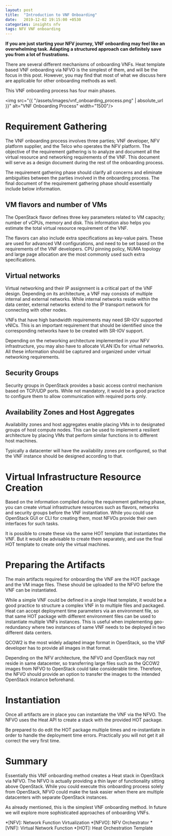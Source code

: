 ```yaml
---
layout: post
title:  "Introduction to VNF Onboarding"
date:   2019-12-02 19:15:00 +0530
categories: insights nfv
tags: NFV VNF onboarding
---
```


**If you are just starting your NFV journey, VNF onboarding may feel like an overwhelming task. Adapting a structured approach can definitely save you from a lot of frustrations.**

There are several different mechanisms of onboarding VNFs. Heat template based VNF onboarding via NFVO is the simplest of them, and will be the focus in this post. However, you may find that most of what we discuss here are applicable for other onboarding methods as well.

This VNF onboarding process has four main phases.

<img src="{{ "/assets/images/vnf_onboarding_process.png" | absolute_url }}" alt="VNF Onboarding Process" width="1500"/>

# Requirement Gathering

The VNF onboarding process involves three parties; VNF developer, NFV platform supplier, and the Telco who operates the NFV platform. The objective of the requirement gathering is to analyze and document all the virtual resource and networking requirements of the VNF. This document will serve as a design document during the rest of the onboarding process.

The requirement gathering phase should clarify all concerns and eliminate ambiguities between the parties involved in the onboarding process. The final document of the requirement gathering phase should essentially include below information.

## VM flavors and number of VMs 

The OpenStack flavor defines three key parameters related to VM capacity; number of vCPUs, memory and disk. This information also helps you estimate the total virtual resource requirement of the VNF.

The flavors can also include extra specifications as key-value pairs. These are used for advanced VM configurations, and need to be set based on the requirements of the VNF developers. CPU pinning policy, NUMA topology and large page allocation are the most commonly used such extra specifications.

## Virtual networks

Virtual networking and their IP assignment is a critical part of the VNF design. Depending on its architecture, a VNF may consists of multiple internal and external networks. While internal networks reside within the data center, external networks extend to the IP transport network for connecting with other nodes.

VNFs that have high bandwidth requirements may need SR-IOV supported vNICs. This is an important requirement that should be identified since the corresponding networks have to be created with SR-IOV support.

Depending on the networking architecture implemented in your NFV infrastructure, you may also have to allocate VLAN IDs for virtual networks. All these information should be captured and organized under virtual networking requirements.

## Security Groups

Security groups in OpenStack provides a basic access control mechanism based on TCP/UDP ports. While not mandatory, it would be a good practice to configure them to allow communication with required ports only.

## Availability Zones and Host Aggregates

Availability zones and host aggregates enable placing VMs in to designated groups of host compute nodes. This can be used to implement a resilient architecture by placing VMs that perform similar functions in to different host machines. 

Typically a datacenter will have the availability zones pre configured, so that the VNF instance should be designed according to that.

# Virtual Infrastructure Resource Creation

Based on the information compiled during the requirement gathering phase, you can create virtual infrastructure resources such as flavors, networks and security groups before the VNF instantiation. While you could use OpenStack GUI or CLI for creating them, most NFVOs provide their own interfaces for such tasks.

It is possible to create these via the same HOT template that instantiates the VNF. But it would be advisable to create them separately, and use the final HOT template to create only the virtual machines.

# Preparing the Artifacts

The main artifacts required for onboarding the VNF are the HOT package and the VM image files. These should be uploaded to the NFVO before the VNF can be instantiated.

While a simple VNF could be defined in a single Heat template, it would be a good practice to structure a complex VNF in to multiple files and packaged. Heat can accept deployment time parameters via an environment file, so that same HOT package with different environment files can be used to instantiate multiple VNFs instances. This is useful when implementing geo-redundancy where two instances of same VNF needs to be deployed in two different data centers.

QCOW2 is the most widely adapted image format in OpenStack, so the VNF developer has to provide all images in that format.

Depending on the NFV architecture, the NFVO and OpenStack may not reside in same datacenter, so transferring large files such as the QCOW2 images from NFVO to OpenStack could take considerable time. Therefore, the NFVO should provide an option to transfer the images to the intended OpenStack instance beforehand.

# Instantiation

Once all artifacts are in place you can instantiate the VNF via the NFVO. The NFVO uses the Heat API to create a stack with the provided HOT package.

Be prepared to do edit the HOT package multiple times and re-instantiate in order to handle the deployment time errors. Practically you will not get it all correct the very first time.

# Summary

Essentially this VNF onboarding method creates a Heat stack in OpenStack via NFVO. The NFVO is actually providing a thin layer of functionality sitting above OpenStack. While you could execute this onboarding process solely from OpenStack, NFVO could make the task easier when there are multiple datacenters with separate OpenStack instances.

As already mentioned, this is the simplest VNF onboarding method. In future we will explore more sophisticated approaches of onboarding VNFs.

*[NFV]: Network Function Virtualization
*[NFVO]: NFV Orchestrator
*[VNF]: Virtual Network Function
*[HOT]: Heat Orchestration Template
